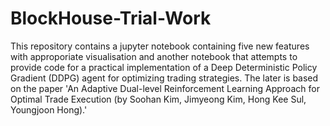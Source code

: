 # BlockHouse-Trial-Work
This repository contains a jupyter notebook containing five new features with approporiate visualisation and another notebook that attempts to provide code for a practical implementation of a Deep Deterministic Policy Gradient (DDPG) agent for optimizing trading strategies. 
The later is based on the paper 'An Adaptive Dual-level Reinforcement Learning Approach for Optimal Trade Execution (by Soohan Kim, Jimyeong Kim, Hong Kee Sul, Youngjoon Hong).'

